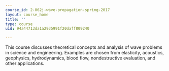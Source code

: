 ```yaml
---
course_id: 2-062j-wave-propagation-spring-2017
layout: course_home
title: ''
type: course
uid: 94a44713da1a2935991f20daff809240

---
```

This course discusses theoretical concepts and analysis of wave problems in science and engineering. Examples are chosen from elasticity, acoustics, geophysics, hydrodynamics, blood flow, nondestructive evaluation, and other applications.
